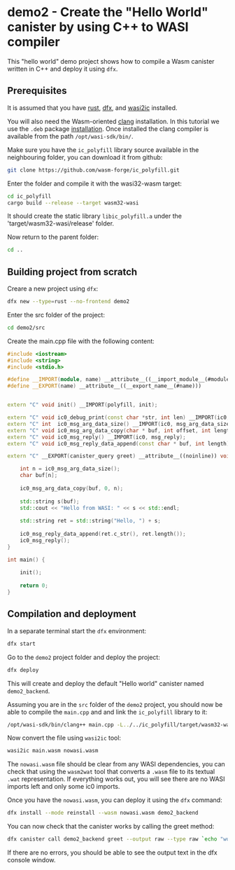# demo2 - Create the "Hello World" canister by using C++ to WASI compiler

This "hello world" demo project shows how to compile a Wasm canister written in C++ and deploy it using `dfx`. 

## Prerequisites

It is assumed that you have [rust](https://doc.rust-lang.org/book/ch01-01-installation.html), [dfx](https://internetcomputer.org/docs/current/developer-docs/setup/install/), and [wasi2ic](https://github.com/wasm-forge/wasi2ic) installed.

You will also need the Wasm-oriented [clang](https://github.com/WebAssembly/wasi-sdk/releases/) installation. In this tutorial we use the `.deb` package [installation](https://github.com/WebAssembly/wasi-sdk/releases/download/wasi-sdk-19/wasi-sdk_19.0_amd64.deb). Once installed the clang compiler is available from the path `/opt/wasi-sdk/bin/`.

Make sure you have the `ic_polyfill` library source available in the neighbouring folder, you can download it from github:
```bash
git clone https://github.com/wasm-forge/ic_polyfill.git
```

Enter the folder and compile it with the wasi32-wasm target:
```bash
cd ic_polyfill
cargo build --release --target wasm32-wasi
```

It should create the static library `libic_polyfill.a` under the 'target/wasm32-wasi/release' folder.

Now return to the parent folder:

```bash
cd ..
```

## Building project from scratch

Creare a new project using `dfx`:

```bash
dfx new --type=rust --no-frontend demo2
```

Enter the src folder of the project:
```bash
cd demo2/src
```

Create the main.cpp file with the following content:
```cpp
#include <iostream>
#include <string>
#include <stdio.h>

#define __IMPORT(module, name) __attribute__((__import_module__(#module), __import_name__(#name)))
#define __EXPORT(name) __attribute__((__export_name__(#name)))


extern "C" void init() __IMPORT(polyfill, init);

extern "C" void ic0_debug_print(const char *str, int len) __IMPORT(ic0, debug_print);
extern "C" int  ic0_msg_arg_data_size() __IMPORT(ic0, msg_arg_data_size);
extern "C" void ic0_msg_arg_data_copy(char * buf, int offset, int length) __IMPORT(ic0, msg_arg_data_copy);
extern "C" void ic0_msg_reply() __IMPORT(ic0, msg_reply);
extern "C" void ic0_msg_reply_data_append(const char * buf, int length) __IMPORT(ic0, msg_reply_data_append);

extern "C" __EXPORT(canister_query greet) __attribute__((noinline)) void greet()  {

    int n = ic0_msg_arg_data_size();
    char buf[n];
    
    ic0_msg_arg_data_copy(buf, 0, n);
    
    std::string s(buf);
    std::cout << "Hello from WASI: " << s << std::endl;
    
    std::string ret = std::string("Hello, ") + s;
    
    ic0_msg_reply_data_append(ret.c_str(), ret.length());
    ic0_msg_reply();
}

int main() {
    
    init();
    
    return 0;
}

```


## Compilation and deployment

In a separate terminal start the `dfx` environment:
```bash
dfx start
```

Go to the `demo2` project folder and deploy the project:
```bash
dfx deploy
```
This will create and deploy the default "Hello world" canister named `demo2_backend`.

Assuming you are in the `src` folder of the `demo2` project, you should now be able to compile the `main.cpp` and and link the `ic_polyfill` library to it:

```bash
/opt/wasi-sdk/bin/clang++ main.cpp -L../../ic_polyfill/target/wasm32-wasi/release -lic_polyfill -o main.wasm
```

Now convert the file using `wasi2ic` tool:

```bash
wasi2ic main.wasm nowasi.wasm
```

The `nowasi.wasm` file should be clear from any WASI dependencies, you can check that using the `wasm2wat` tool that converts a `.wasm` file to its textual `.wat` representation. If everything works out, you will see there are no WASI imports left and only some ic0 imports.


Once you have the `nowasi.wasm`, you can deploy it using the `dfx` command:
```bash
dfx install --mode reinstall --wasm nowasi.wasm demo2_backend
```

You can now check that the canister works by calling the greet method:
```bash
dfx canister call demo2_backend greet --output raw --type raw `echo "world" | xxd -p` | xxd -p -r
```

If there are no errors, you should be able to see the output text in the dfx console window.
